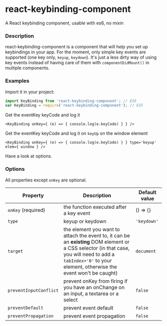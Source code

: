 # react-keybinding-component
A React keybinding component, usable with es6, no mixin

### Description

react-keybinding-component is a component that will help you set up keybindings in your app. For the moment, only simple key events are supported (one key only, `keyup`, `keydown`). It's just a less dirty way of using key events instead of having care of them with `componentDidMount()` in multiple components.

### Examples

Import it in your project:
``` javascript
import KeyBinding from 'react-keybinding-component'; // ES6
var KeyBinding = require('react-keybinding-component'); // ES5
```

Get the eventKey keyCode and log it
``` JSX
<KeyBinding onKey={ (e) => { console.log(e.keyCode) } } />
```

Get the eventKey keyCode and log it on `keyUp` on the window element
``` JSX
<KeyBinding onKey={ (e) => { console.log(e.keyCode) } } type='keyup' elem={ window } />
```

Have a look at options.

### Options

All properties except `onKey` are optional.

| Property               | Description                                 | Default value |
|------------------------|---------------------------------------------|---------------|
| `onKey` (required)     | the function executed after a key event     | () => {}      |
| `type`                 | keyup or keydown                            | `'keydown'`   |
| `target`               | the element you want to attach the event to, it can be an **existing** DOM element or a CSS selector (in that case, you will need to add a `tabIndex='0'` to your element, otherwise the event won't be caught) | `document`    |
| `preventInputConflict` | prevent onKey from firing if you have an onChange on an input, a textarea or a select | `false` |
| `preventDefault`       | prevent event default                       | `false` |
| `preventPropagation`   | prevent event propagation                   | `false` |
